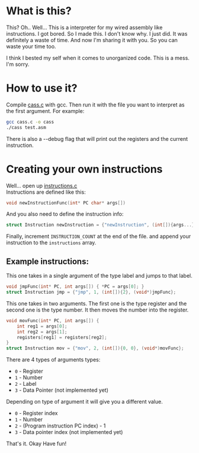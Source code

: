 # What is this?
This? Oh.. Well... This is a interpreter for my wired assembly like instructions.
I got bored. So I made this. I don't know why. I just did. It was definitely a waste of time. And now I'm sharing it with you. So you can waste your time too.

I think I bested my self when it comes to unorganized code. This is a mess. I'm sorry.

# How to use it?
Compile [cass.c](./cass.c) with gcc. Then run it with the file you want to interpret as the first argument. For example:
```bash
gcc cass.c -o cass
./cass test.asm
```
There is also a --debug flag that will print out the registers and the current instruction.


# Creating your own instructions
Well... open up [instructions.c](./instructions.c)   
Instructions are defined like this:
```c
void newInstructionFunc(int* PC char* args[])
```
And you also need to define the instruction info:
```c
struct Instruction newInstruction = {"newInstruction", (int[]){args...}, (void*)newInstructionFunc};
```
Finally, increment `INSTRUCTION_COUNT` at the end of the file.
and append your instruction to the `instructions` array.

## Example instructions:

This one takes in a single argument of the type label and jumps to that label. 
```c
void jmpFunc(int* PC, int args[]) { *PC = args[0]; }
struct Instruction jmp = {"jmp", 1, (int[]){2}, (void*)jmpFunc};
```
  
This one takes in two arguments. The first one is the type register and the second one is the type number. It then moves the number into the register.
```c
void movFunc(int* PC, int args[]) {
	int reg1 = args[0];
	int reg2 = args[1];
	registers[reg1] = registers[reg2];
}
struct Instruction mov = {"mov", 2, (int[]){0, 0}, (void*)movFunc};
```

There are 4 types of arguments types:
- `0` - Register
- `1` - Number
- `2` - Label
- `3` - Data Pointer (not implemented yet) 

Depending on type of argument it will give you a different value.
- `0` - Register index
- `1` - Number
- `2` - (Program instruction PC index) - 1 
- `3` - Data pointer index (not implemented yet) 

That's it.
Okay Have fun!
